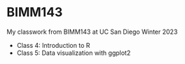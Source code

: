 # BIMM143

My classwork from BIMM143 at UC San Diego Winter 2023

- Class 4: Introduction to R 
- Class 5: Data visualization with ggplot2 




